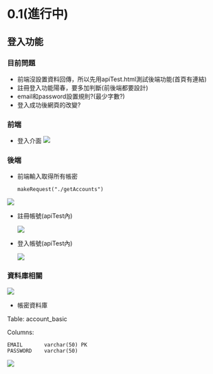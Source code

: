 # 0.1(進行中)

## 登入功能
### 目前問題
* 前端沒設置資料回傳，所以先用apiTest.html測試後端功能(首頁有連結)
* 註冊登入功能陽春，要多加判斷(前後端都要設計)
* email和password設置規則?(最少字數?)
* 登入成功後網頁的改變?


### 前端
* 登入介面
![](https://i.imgur.com/yzQsAv8.png)
### 後端

* 前端輸入取得所有帳密

      makeRequest("./getAccounts")

![](https://i.imgur.com/HHmmhCD.png)
* 註冊帳號(apiTest內)
  
  ![](https://i.imgur.com/HwNaE1D.png)
* 登入帳號(apiTest內)

  ![](https://i.imgur.com/CEssZ2l.png)
### 資料庫相關
![](https://i.imgur.com/988Pqi8.png)
* 帳密資料庫
  
Table: account_basic
    
    
Columns:

    EMAIL       varchar(50) PK 
    PASSWORD    varchar(50)
![](https://i.imgur.com/9wFdTNu.png)
